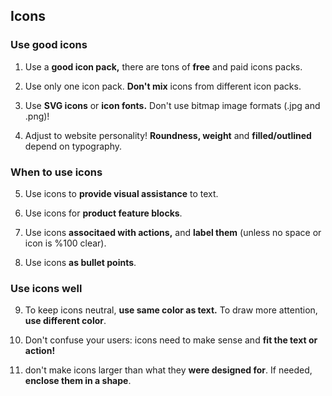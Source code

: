 ## Icons

### Use **good icons**

1. Use a **good icon pack,** there are tons of **free** and paid icons packs.

2. Use only one icon pack. **Don't mix** icons from different icon packs.

3. Use **SVG icons** or **icon fonts.** Don't use bitmap image formats (.jpg and .png)!

4. Adjust to website personality! **Roundness, weight** and **filled/outlined** depend on typography.

### **When** to use icons

5. Use icons to **provide visual assistance** to text.

6. Use icons for **product feature blocks**.

7. Use icons **associtaed with actions,** and **label them** (unless no space or icon is %100 clear).

8. Use icons **as bullet points**.

### Use icons **well**

9. To keep icons neutral, **use same color as text.** To draw more attention, **use different color**.

10. Don't confuse your users: icons need to make sense and **fit the text or action!**

11. don't make icons larger than what they **were designed for**. If needed, **enclose them in a shape**.